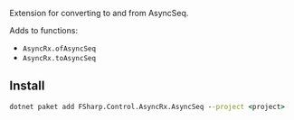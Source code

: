 Extension for converting to and from AsyncSeq.

Adds to functions:

- `AsyncRx.ofAsyncSeq`
- `AsyncRx.toAsyncSeq`

## Install

```cmd
dotnet paket add FSharp.Control.AsyncRx.AsyncSeq --project <project>
```
